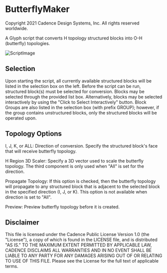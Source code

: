 # ButterflyMaker
Copyright 2021 Cadence Design Systems, Inc. All rights reserved worldwide.

A Glyph script that converts H topology structured blocks into O-H (butterfly) topologies. 

![ScriptImage](https://raw.github.com/pointwise/ButterflyMaker/master/TkGUI.png)

## Selection
Upon starting the script, all currently available structured blocks will be listed in the selection box on the left. Before the script can be run, structured block(s) must be selected for conversion. Blocks may be selected through the provided list box. Alternatively, blocks may be selected interactively by using the "Click to Select Interactively" button. Block Groups are also listed in the selection box (with prefix GROUP); however, if the group contains unstructured blocks, only the structured blocks will be operated upon.

## Topology Options
I, J, K, or ALL: Direction of conversion. Specify the structured block's face that will receive butterfly topology.

H Region 3D Scaler: Specify a 3D vector used to scale the butterfly topology. The third component is only used when "All" is set for the direction.

Propagate Topology: If this option is checked, then the butterfly topology will propagate to any structured block that is adjacent to the selected block in the specified direction (I, J, or K). This option is not available when direction is set to "All".

Preview: Preview butterfly topology before it is created.

## Disclaimer
This file is licensed under the Cadence Public License Version 1.0 (the "License"), a copy of which is found in the LICENSE file, and is distributed "AS IS." 
TO THE MAXIMUM EXTENT PERMITTED BY APPLICABLE LAW, CADENCE DISCLAIMS ALL WARRANTIES AND IN NO EVENT SHALL BE LIABLE TO ANY PARTY FOR ANY DAMAGES ARISING OUT OF OR RELATING TO USE OF THIS FILE. 
Please see the License for the full text of applicable terms.
